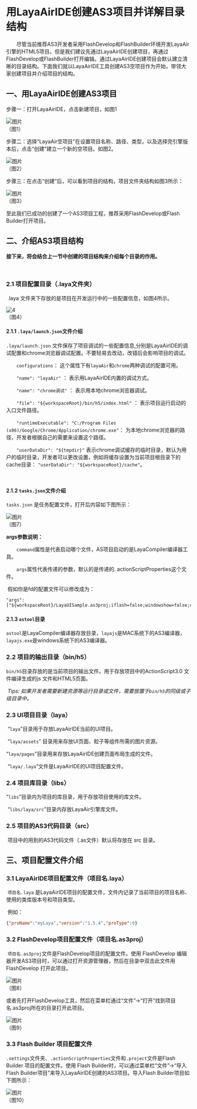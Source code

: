 # 用LayaAirIDE创建AS3项目并详解目录结构

　　尽管当前推荐AS3开发者采用FlashDevelop和FlashBuilder环境开发LayaAir引擎的HTML5项目。但是我们建议先通过LayaAirIDE创建项目，再通过FlashDevelop或FlashBuilder打开编辑。通过LayaAirIDE创建项目会默认建立清晰的目录结构。下面我们就以LayaAirIDE工具创建AS3空项目作为开始，带领大家创建项目并介绍项目的结构。



## 一、用LayaAirIDE创建AS3项目

步骤一：打开LayaAirIDE，点击新建项目，如图1

![图片](img/1.jpg)   <br />（图1）



步骤二：选择“LayaAir空项目”在设置项目名称、路径、类型，以及选择完引擎版本后，点击“创建”建立一个新的空项目。如图2。

![图片](img/2.jpg) <br /> （图2）



步骤三：在点击“创建”后，可以看到项目的结构，项目文件夹结构如图3所示：

![图片](img/3.png)  <br />（图3）



至此我们已成功的创建了一个AS3项目工程，推荐采用FlashDevelop或Flash Builder打开项目。





## 二、介绍AS3项目结构

**接下来，将会结合上一节中创建的项目结构来介绍每个目录的作用。**

​    

### 2.1 项目配置目录（.laya文件夹）

​    .laya 文件夹下存放的是项目在开发运行中的一些配置信息，如图4所示。

![4](img/4.jpg)<br />
（图4）



#### 2.1.1  `.laya/launch.json`文件介绍 

 `.laya/launch.json` 文件保存了项目调试的一些配置信息,分别是LayaAirIDE的调试配置和chrome浏览器调试配置。不要轻易去改动，改错后会影响项目的调试。

　　`configurations`： 这个属性下有`layaAir`和`chrome`两种调试的配置可用。

　　`"name": "layaAir"` ： 表示用LayaAirIDE内置的调试方式。

　　`"name": "chrome调试"`   ： 表示用本地chrome浏览器调试。

　　`"file": "${workspaceRoot}/bin/h5/index.html"` ： 表示项目运行启动的入口文件路径。

　　`"runtimeExecutable": "C:/Program Files (x86)/Google/Chrome/Application/chrome.exe"`： 为本地chrome浏览器的路径，开发者根据自己的需要来设置这个路径。

　　`"userDataDir": "${tmpdir}"` 表示chrome调试缓存的临时目录，默认为用户的临时目录，开发者可以更改设置，例如将缓存设置为当前项目根目录下的cache目录： `"userDataDir": "${workspaceRoot}/cache"`。

​	

#### 2.1.2 `tasks.json`文件介绍 

`tasks.json` 是任务配置文件，打开后内容如下图所示：

![图片](img/7.jpg)<br />（图7）

**args参数说明：**

　　`command`属性是代表启动哪个文件，AS项目启动的是LayaCompiler编译器工具。

　　`args`属性代表传递的参数，默认的是传递的. actionScriptProperties这个文件。

​	假如你是fd的配置文件可以修改成为：

```
"args": ["${workspaceRoot}/LayaUISample.as3proj;iflash=false;windowshow=false;chromerun=false"];
```

#### 2.1.3  `astool`目录

​	`astool`是LayaCompiler编译器存放目录，`layajs`是MAC系统下的AS3编译器，`layajs.exe`是windows系统下的AS3编译器。



### 2.2 项目的输出目录（bin/h5）

​    `bin/h5`目录存放的是当前项目的输出文件。用于存放项目中的ActionScript3.0 文件编译生成的js 文件和HTML5页面。

​    *Tips: 如果开发者需要新建资源等运行目录或文件，需要放置于`bin/h5`的同级或子级目录中。*

 

### 2.3 UI项目目录（laya）

​    “`laya`”目录用于存放LayaAirIDE当前的UI项目。

​    “`laya/assets`” 目录用来存放UI页面、粒子等组件所需的图片资源。

​    “`laya/pages`”目录用来存放LayaAirIDE创建页面布局生成的文件。

​    “`laya/.laya`”文件是LayaAirIDE的UI项目配置文件。

 

### 2.4 项目库目录（libs）

​    “`libs`”目录内为项目的库目录，用于存放项目使用的库文件。

​    “`libs/laya/src`”目录内存放LayaAir引擎库文件。



### 2.5 项目的AS3代码目录（src）

​    项目中的用到的AS3代码文件（.as文件）默认将存放在 src 目录。







## 三、项目配置文件介绍

### 3.1 LayaAirIDE项目配置文件（项目名.laya）

​    `项目名.laya` 是LayaAirIDE项目的配置文件，文件内记录了当前项目的项目名称、使用的类库版本号和项目类型。

​    例如：

```json
{"proName":"myLaya","version":"1.5.4","proType":0}
```



### 3.2 FlashDevelop项目配置文件（项目名.as3proj）

​    `项目名.as3proj`文件是FlashDevelop项目的配置文件。使用 FlashDevelop 编辑器开发AS3项目时，可以通过打开资源管理器，然后在目录中双击此文件用FlashDevelop 打开此项目。

![图片](img/8.png) <br /> （图8）

或者先打开FlashDevelop工具，然后在菜单栏通过“文件”->“打开”找到项目名.as3proj所在的目录打开此项目。

![图片](img/9.png)<br />（图9）



### 3.3 Flash Builder 项目配置文件

​    `.settings`文件夹、`.actionScriptProperties`文件和`.project`文件是Flash Builder 项目的配置文件。使用 Flash Builder时，可以通过菜单栏“文件”->“导入Flash Builder项目”来导入LayaAirIDE创建的AS3项目。导入Flash Builder项目如下图所示：

 ![图片](img/10.png)<br /> （图10）

 